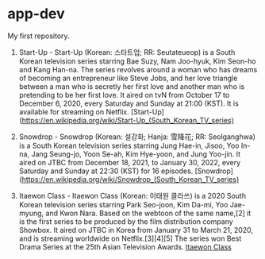 # app-dev
My first repository.

1. Start-Up
        - Start-Up (Korean: 스타트업; RR: Seutateueop) is a South Korean television series starring Bae Suzy, Nam Joo-hyuk, Kim Seon-ho and Kang Han-na. The series 
          revolves around a woman who has dreams of becoming an entrepreneur like Steve Jobs, and her love triangle between a man who is secretly her first love and 
          another man who is pretending to be her first love. It aired on tvN from October 17 to December 6, 2020, every Saturday and Sunday at 21:00 (KST). It is 
          available for streaming on Netflix.
          [Start-Up](https://en.wikipedia.org/wiki/Start-Up_(South_Korean_TV_series)

2. Snowdrop
        - Snowdrop (Korean: 설강화; Hanja: 雪降花; RR: Seolganghwa) is a South Korean television series starring Jung Hae-in, Jisoo, Yoo In-na, Jang Seung-jo, Yoon Se-ah,
          Kim Hye-yoon, and Jung Yoo-jin. It aired on JTBC from December 18, 2021, to January 30, 2022, every Saturday and Sunday at 22:30 (KST) for 16 episodes.
          [Snowdrop](https://en.wikipedia.org/wiki/Snowdrop_(South_Korean_TV_series)

3. Itaewon Class
        - Itaewon Class (Korean: 이태원 클라쓰) is a 2020 South Korean television series starring Park Seo-joon, Kim Da-mi, Yoo Jae-myung, and Kwon Nara. Based on the 
          webtoon of the same name,[2] it is the first series to be produced by the film distribution company Showbox. It aired on JTBC in Korea from January 31 to March 
          21, 2020, and is streaming worldwide on Netflix.[3][4][5] The series won Best Drama Series at the 25th Asian Television Awards.
          [Itaewon Class](https://en.wikipedia.org/wiki/Itaewon_Class)
